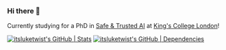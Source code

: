 ### Hi there 👋

Currently studying for a PhD in [Safe & Trusted AI](https://safeandtrustedai.org/) 
at [King's College London](https://www.kcl.ac.uk/)!

<!--
**itsluketwist/itsluketwist** is a ✨ _special_ ✨ repository because its `README.md` (this file) appears on your GitHub profile.

Here are some ideas to get you started:

- 🔭 I’m currently working on ...
- 🌱 I’m currently learning ...
- 👯 I’m looking to collaborate on ...
- 🤔 I’m looking for help with ...
- 💬 Ask me about ...
- 📫 How to reach me: ...
- 😄 Pronouns: ...
- ⚡ Fun fact: ...
-->

[![itsluketwist's GitHub | Stats](https://stats.quine.sh/itsluketwist/github?theme=dark)](https://quine.sh?utm_source=widgets&utm_campaign=itsluketwist) [![itsluketwist's GitHub | Dependencies](https://stats.quine.sh/itsluketwist/dependencies?theme=dark)](https://quine.sh?utm_source=widgets&utm_campaign=itsluketwist)
